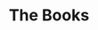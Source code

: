 ---
title: "The Books"
summary: "Formed in New York City in 2000, when Zammuto and De Jong were neighbors in Inwood, a neighborhood in northern Manhattan. Their music combines elements of folk & acoustic and fuses it with electronic undertones. The two members do all of the group's production and mastering work on their home computers. Disbanded in January 2012."
image: "the-books.jpg"
---